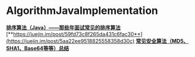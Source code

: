 # AlgorithmJavaImplementation
[**排序算法（Java）——那些年面试常见的排序算法**](https://juejin.im/post/59fbe7766fb9a0451c39bf21)
[**https://juejin.im/post/59fd73c8f265da431c6fac30**](https://juejin.im/post/5aa22ee9518825558358d30c)
[**常见安全算法（MD5、SHA1、Base64等等）总结**](https://juejin.im/post/5aa22ee9518825558358d30c)

